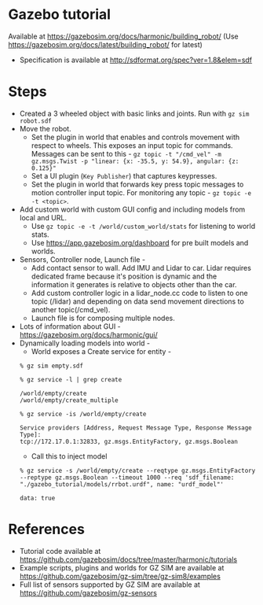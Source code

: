 # Gazebo tutorial
Available at https://gazebosim.org/docs/harmonic/building_robot/ (Use https://gazebosim.org/docs/latest/building_robot/ for latest)
- Specification is available at http://sdformat.org/spec?ver=1.8&elem=sdf

# Steps
- Created a 3 wheeled object with basic links and joints. Run with `gz sim robot.sdf`
- Move the robot.
    - Set the plugin in world that enables and controls movement with respect to wheels. This exposes an input topic for commands. Messages can be sent to this - `gz topic -t "/cmd_vel" -m gz.msgs.Twist -p "linear: {x: -35.5, y: 54.9}, angular: {z: 0.125}"`
    - Set a UI plugin (`Key Publisher`) that captures keypresses.
    - Set the plugin in world that forwards key press topic messages to motion controller input topic. For monitoring any topic - `gz topic -e -t <topic>`.
- Add custom world with custom GUI config and including models from local and URL.
    - Use `gz topic -e -t /world/custom_world/stats` for listening to world stats.
    - Use https://app.gazebosim.org/dashboard for pre built models and worlds.
- Sensors, Controller node, Launch file -
    - Add contact sensor to wall. Add IMU and Lidar to car. Lidar requires dedicated frame because it's position is dynamic and the information it generates is relative to objects other than the car.
    - Add custom controller logic in a lidar_node.cc code to listen to one topic (/lidar) and depending on data send movement directions to another topic(/cmd_vel).
    - Launch file is for composing multiple nodes.
- Lots of information about GUI - https://gazebosim.org/docs/harmonic/gui/
- Dynamically loading models into world -
    - World exposes a Create service for entity -
    ```
    % gz sim empty.sdf

    % gz service -l | grep create

    /world/empty/create
    /world/empty/create_multiple

    % gz service -is /world/empty/create
    
    Service providers [Address, Request Message Type, Response Message Type]:
    tcp://172.17.0.1:32833, gz.msgs.EntityFactory, gz.msgs.Boolean
    ```
    - Call this to inject model 
    ```
    % gz service -s /world/empty/create --reqtype gz.msgs.EntityFactory --reptype gz.msgs.Boolean --timeout 1000 --req 'sdf_filename: "./gazebo_tutorial/models/rrbot.urdf", name: "urdf_model"'

    data: true
    ```

# References
- Tutorial code available at https://github.com/gazebosim/docs/tree/master/harmonic/tutorials
- Example scripts, plugins and worlds for GZ SIM are available at https://github.com/gazebosim/gz-sim/tree/gz-sim8/examples
- Full list of sensors supported by GZ SIM are available at https://github.com/gazebosim/gz-sensors
